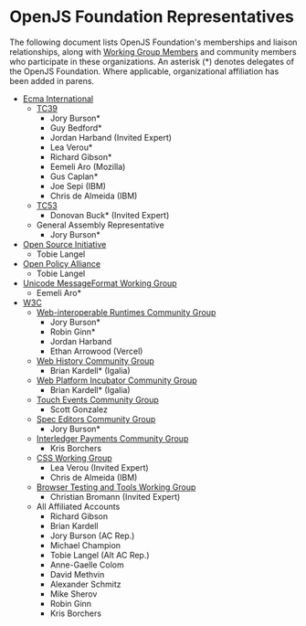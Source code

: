 # OpenJS Foundation Representatives

The following document lists OpenJS Foundation's memberships and liaison relationships, along with [Working Group Members] and community members who participate in these organizations. An asterisk (*) denotes delegates of the OpenJS Foundation. Where applicable, organizational affiliation has been added in parens.

* [Ecma International]
  * [TC39]
    * Jory Burson*
    * Guy Bedford*
    * Jordan Harband (Invited Expert)
    * Lea Verou*
    * Richard Gibson*
    * Eemeli Aro (Mozilla)
    * Gus Caplan*
    * Joe Sepi (IBM)
    * Chris de Almeida (IBM)
  * [TC53]
    * Donovan Buck* (Invited Expert)
  * General Assembly Representative
    * Jory Burson*
* [Open Source Initiative]
  * Tobie Langel
* [Open Policy Alliance]
  * Tobie Langel
* [Unicode MessageFormat Working Group]
  * Eemeli Aro*
* [W3C]
  * [Web-interoperable Runtimes Community Group]
    * Jory Burson*
    * Robin Ginn*
    * Jordan Harband
    * Ethan Arrowood (Vercel)
  * [Web History Community Group]
    * Brian Kardell* (Igalia)
  * [Web Platform Incubator Community Group]
    * Brian Kardell* (Igalia)
  * [Touch Events Community Group]
    * Scott Gonzalez
  * [Spec Editors Community Group]
    * Jory Burson*
  * [Interledger Payments Community Group]
    * Kris Borchers
  * [CSS Working Group]
    * Lea Verou (Invited Expert)
    * Chris de Almeida (IBM)
  * [Browser Testing and Tools Working Group]
    * Christian Bromann (Invited Expert)
  * All Affiliated Accounts
    * Richard Gibson
    * Brian Kardell
    * Jory Burson (AC Rep.)
    * Michael Champion
    * Tobie Langel (Alt AC Rep.)
    * Anne-Gaelle Colom
    * David Methvin
    * Alexander Schmitz
    * Mike Sherov
    * Robin Ginn
    * Kris Borchers

[Working Group Members]: https://github.com/openjs-foundation/standards#working-group-members
[Ecma International]: https://www.ecma-international.org
[Open Source Initiative]: https://opensource.org/
[Open Policy Alliance]: https://opensource.org/programs/open-policy-alliance/
[TC39]: https://tc39.es/
[TC53]: https://www.ecma-international.org/technical-committees/tc53/
[W3C]: https://www.w3.org/
[Unicode MessageFormat Working Group]: https://github.com/unicode-org/message-format-wg
[Interledger Payments Community Group]: https://www.w3.org/community/interledger/
[Web-interoperable Runtimes Community Group]: https://www.w3.org/community/wintercg/
[Touch Events Community Group]: https://www.w3.org/community/touchevents/
[Web History Community Group]: https://www.w3.org/community/webhistory/
[Web Platform Incubator Community Group]: https://www.w3.org/community/wicg/
[Spec Editors Community Group]: https://www.w3.org/community/speced-cg/
[CSS Working Group]: https://www.w3.org/groups/wg/css/
[Browser Testing and Tools Working Group]: https://www.w3.org/groups/wg/browser-tools-testing/